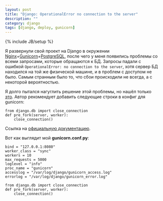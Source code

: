 ```yaml
---
layout: post
title: "Django: OperationalError no connection to the server"
description: ""
category: django
tags: [django, deploy, gunicorn]
---
```

{% include JB/setup %}

Я развернули свой проект на Django в окружении [Nginx](http://nginx.org/ru/)+[Gunicorn](http://gunicorn.org/)+[PostgreSQL](http://www.postgresql.org/), после чего у меня появились проблемы со всеми запросами, которые обращаются к БД. Запросы падали с ошибкой `OperationalError: no connection to the server`, хотя сервер БД находился на той же физической машине, и в проблем с доступом не было. Самым странным было то, что сбои происходили не всегда, а с некоторой вероятностью.

Я долго пытался нагуглить решение этой проблемы, но нашёл только [это](http://lists.gunicorn.org/user/0029.html). Автор рекомендует добавить следующие строки в конфиг для gunicorn:

    from django.db import close_connection
    def pre_fork(server, worker):
        close_connection()


Ссылка на [официальную документацию](http://docs.gunicorn.org/en/latest/configure.html#pre-fork).

Вот как выглядит мой **gunicorn.conf.py**:

    bind = "127.0.0.1:8080"
    worker_class = "sync"
    workers = 10
    max_requests = 5000
    loglevel = "info"
    proc_name = "gunicorn"
    accesslog = "/var/log/django/gunicorn_access.log"
    errorlog = "/var/log/django/gunicorn_error.log"

    from django.db import close_connection
    def pre_fork(server, worker):
        close_connection()
    